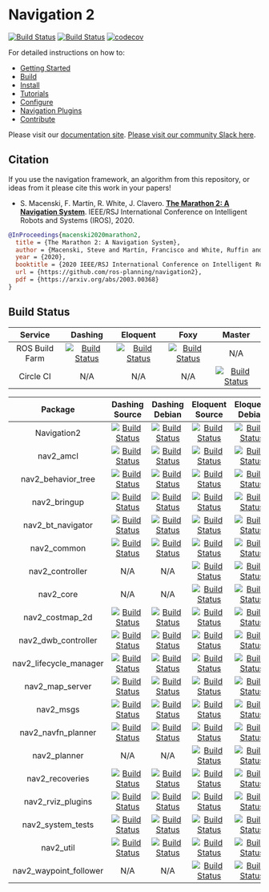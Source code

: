 # Navigation 2
[![Build Status](https://img.shields.io/docker/pulls/rosplanning/navigation2.svg?maxAge=2592000)](https://hub.docker.com/r/rosplanning/navigation2) [![Build Status](https://img.shields.io/docker/cloud/build/rosplanning/navigation2.svg?label=docker%20build)](https://hub.docker.com/r/rosplanning/navigation2) [![codecov](https://codecov.io/gh/ros-planning/navigation2/branch/master/graph/badge.svg)](https://codecov.io/gh/ros-planning/navigation2)

For detailed instructions on how to:
- [Getting Started](https://navigation.ros.org/getting_started/index.html)
- [Build](https://navigation.ros.org/build_instructions/index.html#build)
- [Install](https://navigation.ros.org/build_instructions/index.html#install)
- [Tutorials](https://navigation.ros.org/tutorials/index.html)
- [Configure](https://navigation.ros.org/configuration/index.html)
- [Navigation Plugins](https://navigation.ros.org/plugins/index.html)
- [Contribute](https://navigation.ros.org/contribute/index.html)

Please visit our [documentation site](https://navigation.ros.org/). [Please visit our community Slack here](https://navigation2.slack.com).


## Citation
If you use the navigation framework, an algorithm from this repository, or ideas from it
please cite this work in your papers!

 - S. Macenski, F. Martín, R. White, J. Clavero. [**The Marathon 2: A Navigation System**](https://arxiv.org/abs/2003.00368). IEEE/RSJ International Conference on Intelligent Robots and Systems (IROS), 2020.
 
 ```bibtex
 @InProceedings{macenski2020marathon2,
   title = {The Marathon 2: A Navigation System},
   author = {Macenski, Steve and Martín, Francisco and White, Ruffin and Ginés Clavero, Jonatan},
   year = {2020},
   booktitle = {2020 IEEE/RSJ International Conference on Intelligent Robots and Systems (IROS)},
   url = {https://github.com/ros-planning/navigation2},
   pdf = {https://arxiv.org/abs/2003.00368}
 }
```
## Build Status

| Service | Dashing | Eloquent | Foxy | Master |
| :---: | :---: | :---: | :---: | :---: |
| ROS Build Farm | [![Build Status](http://build.ros2.org/job/Ddev__navigation2__ubuntu_bionic_amd64/badge/icon)](http://build.ros2.org/job/Ddev__navigation2__ubuntu_bionic_amd64/) | [![Build Status](http://build.ros2.org/job/Edev__navigation2__ubuntu_bionic_amd64/badge/icon)](http://build.ros2.org/job/Edev__navigation2__ubuntu_bionic_amd64/) | [![Build Status](http://build.ros2.org/job/Fdev__navigation2__ubuntu_focal_amd64/badge/icon)](http://build.ros2.org/job/Fdev__navigation2__ubuntu_focal_amd64/) | N/A |
| Circle CI | N/A | N/A | N/A | [![Build Status](https://circleci.com/gh/ros-planning/navigation2/tree/master.svg?style=svg)](https://circleci.com/gh/ros-planning/navigation2/tree/master) |


| Package     | Dashing Source | Dashing Debian | Eloquent Source | Eloquent Debian | Foxy Source | Foxy Debian |
| :---: | :---: | :---: | :---: | :---: | :---: | :---: |
| Navigation2 | [![Build Status](http://build.ros2.org/job/Dsrc_uB__navigation2__ubuntu_bionic__source/badge/icon)](http://build.ros2.org/job/Dsrc_uB__navigation2__ubuntu_bionic__source/) | [![Build Status](http://build.ros2.org/job/Dbin_uB64__navigation2__ubuntu_bionic_amd64__binary/badge/icon)](http://build.ros2.org/job/Dbin_uB64__navigation2__ubuntu_bionic_amd64__binary/) | [![Build Status](http://build.ros2.org/job/Esrc_uB__navigation2__ubuntu_bionic__source/badge/icon)](http://build.ros2.org/job/Esrc_uB__navigation2__ubuntu_bionic__source/) | [![Build Status](http://build.ros2.org/job/Ebin_uB64__navigation2__ubuntu_bionic_amd64__binary/badge/icon)](http://build.ros2.org/job/Ebin_uB64__navigation2__ubuntu_bionic_amd64__binary/) | [![Build Status](http://build.ros2.org/job/Fsrc_uF__navigation2__ubuntu_focal__source/badge/icon)](http://build.ros2.org/job/Fsrc_uF__navigation2__ubuntu_focal__source/) | [![Build Status](http://build.ros2.org/job/Fbin_uF64__navigation2__ubuntu_focal_amd64__binary/badge/icon)](http://build.ros2.org/job/Fbin_uF64__navigation2__ubuntu_focal_amd64__binary/) |
| nav2_amcl | [![Build Status](http://build.ros2.org/job/Dsrc_uB__nav2_amcl__ubuntu_bionic__source/badge/icon)](http://build.ros2.org/job/Dsrc_uB__nav2_amcl__ubuntu_bionic__source/) | [![Build Status](http://build.ros2.org/job/Dbin_uB64__nav2_amcl__ubuntu_bionic_amd64__binary/badge/icon)](http://build.ros2.org/job/Dbin_uB64__nav2_amcl__ubuntu_bionic_amd64__binary/) | [![Build Status](http://build.ros2.org/job/Esrc_uB__nav2_amcl__ubuntu_bionic__source/badge/icon)](http://build.ros2.org/job/Esrc_uB__nav2_amcl__ubuntu_bionic__source/) | [![Build Status](http://build.ros2.org/job/Ebin_uB64__nav2_amcl__ubuntu_bionic_amd64__binary/badge/icon)](http://build.ros2.org/job/Ebin_uB64__nav2_amcl__ubuntu_bionic_amd64__binary/) | [![Build Status](http://build.ros2.org/job/Fsrc_uF__nav2_amcl__ubuntu_focal__source/badge/icon)](http://build.ros2.org/job/Fsrc_uF__nav2_amcl__ubuntu_focal__source/) | [![Build Status](http://build.ros2.org/job/Fbin_uF64__nav2_amcl__ubuntu_focal_amd64__binary/badge/icon)](http://build.ros2.org/job/Fbin_uF64__nav2_amcl__ubuntu_focal_amd64__binary/) |
| nav2_behavior_tree | [![Build Status](http://build.ros2.org/job/Dsrc_uB__nav2_behavior_tree__ubuntu_bionic__source/badge/icon)](http://build.ros2.org/job/Dsrc_uB__nav2_behavior_tree__ubuntu_bionic__source/) | [![Build Status](http://build.ros2.org/job/Dbin_uB64__nav2_behavior_tree__ubuntu_bionic_amd64__binary/badge/icon)](http://build.ros2.org/job/Dbin_uB64__nav2_behavior_tree__ubuntu_bionic_amd64__binary/) | [![Build Status](http://build.ros2.org/job/Esrc_uB__nav2_behavior_tree__ubuntu_bionic__source/badge/icon)](http://build.ros2.org/job/Esrc_uB__nav2_behavior_tree__ubuntu_bionic__source/) | [![Build Status](http://build.ros2.org/job/Ebin_uB64__nav2_behavior_tree__ubuntu_bionic_amd64__binary/badge/icon)](http://build.ros2.org/job/Ebin_uB64__nav2_behavior_tree__ubuntu_bionic_amd64__binary/) | [![Build Status](http://build.ros2.org/job/Fsrc_uF__nav2_behavior_tree__ubuntu_focal__source/badge/icon)](http://build.ros2.org/job/Fsrc_uF__nav2_behavior_tree__ubuntu_focal__source/) | [![Build Status](http://build.ros2.org/job/Fbin_uF64__nav2_behavior_tree__ubuntu_focal_amd64__binary/badge/icon)](http://build.ros2.org/job/Fbin_uF64__nav2_behavior_tree__ubuntu_focal_amd64__binary/) |
| nav2_bringup | [![Build Status](http://build.ros2.org/job/Dsrc_uB__nav2_bringup__ubuntu_bionic__source/badge/icon)](http://build.ros2.org/job/Dsrc_uB__nav2_bringup__ubuntu_bionic__source/) | [![Build Status](http://build.ros2.org/job/Dbin_uB64__nav2_bringup__ubuntu_bionic_amd64__binary/badge/icon)](http://build.ros2.org/job/Dbin_uB64__nav2_bringup__ubuntu_bionic_amd64__binary/) | [![Build Status](http://build.ros2.org/job/Esrc_uB__nav2_bringup__ubuntu_bionic__source/badge/icon)](http://build.ros2.org/job/Esrc_uB__nav2_bringup__ubuntu_bionic__source/) | [![Build Status](http://build.ros2.org/job/Ebin_uB64__nav2_bringup__ubuntu_bionic_amd64__binary/badge/icon)](http://build.ros2.org/job/Ebin_uB64__nav2_bringup__ubuntu_bionic_amd64__binary/) | [![Build Status](http://build.ros2.org/job/Fsrc_uF__nav2_bringup__ubuntu_focal__source/badge/icon)](http://build.ros2.org/job/Fsrc_uF__nav2_bringup__ubuntu_focal__source/) | [![Build Status](http://build.ros2.org/job/Fbin_uF64__nav2_bringup__ubuntu_focal_amd64__binary/badge/icon)](http://build.ros2.org/job/Fbin_uF64__nav2_bringup__ubuntu_focal_amd64__binary/) |
| nav2_bt_navigator | [![Build Status](http://build.ros2.org/job/Dsrc_uB__nav2_bt_navigator__ubuntu_bionic__source/badge/icon)](http://build.ros2.org/job/Dsrc_uB__nav2_bt_navigator__ubuntu_bionic__source/) | [![Build Status](http://build.ros2.org/job/Dbin_uB64__nav2_bt_navigator__ubuntu_bionic_amd64__binary/badge/icon)](http://build.ros2.org/job/Dbin_uB64__nav2_bt_navigator__ubuntu_bionic_amd64__binary/) | [![Build Status](http://build.ros2.org/job/Esrc_uB__nav2_bt_navigator__ubuntu_bionic__source/badge/icon)](http://build.ros2.org/job/Esrc_uB__nav2_bt_navigator__ubuntu_bionic__source/) | [![Build Status](http://build.ros2.org/job/Ebin_uB64__nav2_bt_navigator__ubuntu_bionic_amd64__binary/badge/icon)](http://build.ros2.org/job/Ebin_uB64__nav2_bt_navigator__ubuntu_bionic_amd64__binary/) | [![Build Status](http://build.ros2.org/job/Fsrc_uF__nav2_bt_navigator__ubuntu_focal__source/badge/icon)](http://build.ros2.org/job/Fsrc_uF__nav2_bt_navigator__ubuntu_focal__source/) | [![Build Status](http://build.ros2.org/job/Fbin_uF64__nav2_bt_navigator__ubuntu_focal_amd64__binary/badge/icon)](http://build.ros2.org/job/Fbin_uF64__nav2_bt_navigator__ubuntu_focal_amd64__binary/) |
| nav2_common | [![Build Status](http://build.ros2.org/job/Dsrc_uB__nav2_common__ubuntu_bionic__source/badge/icon)](http://build.ros2.org/job/Dsrc_uB__nav2_common__ubuntu_bionic__source/) | [![Build Status](http://build.ros2.org/job/Dbin_uB64__nav2_common__ubuntu_bionic_amd64__binary/badge/icon)](http://build.ros2.org/job/Dbin_uB64__nav2_common__ubuntu_bionic_amd64__binary/) | [![Build Status](http://build.ros2.org/job/Esrc_uB__nav2_common__ubuntu_bionic__source/badge/icon)](http://build.ros2.org/job/Esrc_uB__nav2_common__ubuntu_bionic__source/) | [![Build Status](http://build.ros2.org/job/Ebin_uB64__nav2_common__ubuntu_bionic_amd64__binary/badge/icon)](http://build.ros2.org/job/Ebin_uB64__nav2_common__ubuntu_bionic_amd64__binary/) | [![Build Status](http://build.ros2.org/job/Fsrc_uF__nav2_common__ubuntu_focal__source/badge/icon)](http://build.ros2.org/job/Fsrc_uF__nav2_common__ubuntu_focal__source/) | [![Build Status](http://build.ros2.org/job/Fbin_uF64__nav2_common__ubuntu_focal_amd64__binary/badge/icon)](http://build.ros2.org/job/Fbin_uF64__nav2_common__ubuntu_focal_amd64__binary/) |
| nav2_controller | N/A | N/A | [![Build Status](http://build.ros2.org/job/Esrc_uB__nav2_controller__ubuntu_bionic__source/badge/icon)](http://build.ros2.org/job/Esrc_uB__nav2_controller__ubuntu_bionic__source/) | [![Build Status](http://build.ros2.org/job/Ebin_uB64__nav2_controller__ubuntu_bionic_amd64__binary/badge/icon)](http://build.ros2.org/job/Ebin_uB64__nav2_controller__ubuntu_bionic_amd64__binary/) | [![Build Status](http://build.ros2.org/job/Fsrc_uF__nav2_controller__ubuntu_focal__source/badge/icon)](http://build.ros2.org/job/Fsrc_uF__nav2_controller__ubuntu_focal__source/) | [![Build Status](http://build.ros2.org/job/Fbin_uF64__nav2_controller__ubuntu_focal_amd64__binary/badge/icon)](http://build.ros2.org/job/Fbin_uF64__nav2_controller__ubuntu_focal_amd64__binary/) |
| nav2_core | N/A | N/A | [![Build Status](http://build.ros2.org/job/Esrc_uB__nav2_core__ubuntu_bionic__source/badge/icon)](http://build.ros2.org/job/Esrc_uB__nav2_core__ubuntu_bionic__source/) | [![Build Status](http://build.ros2.org/job/Ebin_uB64__nav2_core__ubuntu_bionic_amd64__binary/badge/icon)](http://build.ros2.org/job/Ebin_uB64__nav2_core__ubuntu_bionic_amd64__binary/) | [![Build Status](http://build.ros2.org/job/Fsrc_uF__nav2_core__ubuntu_focal__source/badge/icon)](http://build.ros2.org/job/Fsrc_uF__nav2_core__ubuntu_focal__source/) | [![Build Status](http://build.ros2.org/job/Fbin_uF64__nav2_core__ubuntu_focal_amd64__binary/badge/icon)](http://build.ros2.org/job/Fbin_uF64__nav2_core__ubuntu_focal_amd64__binary/) |
| nav2_costmap_2d | [![Build Status](http://build.ros2.org/job/Dsrc_uB__nav2_costmap_2d__ubuntu_bionic__source/badge/icon)](http://build.ros2.org/job/Dsrc_uB__nav2_costmap_2d__ubuntu_bionic__source/) | [![Build Status](http://build.ros2.org/job/Dbin_uB64__nav2_costmap_2d__ubuntu_bionic_amd64__binary/badge/icon)](http://build.ros2.org/job/Dbin_uB64__nav2_costmap_2d__ubuntu_bionic_amd64__binary/) | [![Build Status](http://build.ros2.org/job/Esrc_uB__nav2_costmap_2d__ubuntu_bionic__source/badge/icon)](http://build.ros2.org/job/Esrc_uB__nav2_costmap_2d__ubuntu_bionic__source/) | [![Build Status](http://build.ros2.org/job/Ebin_uB64__nav2_costmap_2d__ubuntu_bionic_amd64__binary/badge/icon)](http://build.ros2.org/job/Ebin_uB64__nav2_costmap_2d__ubuntu_bionic_amd64__binary/) | [![Build Status](http://build.ros2.org/job/Fsrc_uF__nav2_costmap_2d__ubuntu_focal__source/badge/icon)](http://build.ros2.org/job/Fsrc_uF__nav2_costmap_2d__ubuntu_focal__source/) | [![Build Status](http://build.ros2.org/job/Fbin_uF64__nav2_costmap_2d__ubuntu_focal_amd64__binary/badge/icon)](http://build.ros2.org/job/Fbin_uF64__nav2_costmap_2d__ubuntu_focal_amd64__binary/) |
| nav2_dwb_controller | [![Build Status](http://build.ros2.org/job/Dsrc_uB__nav2_dwb_controller__ubuntu_bionic__source/badge/icon)](http://build.ros2.org/job/Dsrc_uB__nav2_dwb_controller__ubuntu_bionic__source/) | [![Build Status](http://build.ros2.org/job/Dbin_uB64__nav2_dwb_controller__ubuntu_bionic_amd64__binary/badge/icon)](http://build.ros2.org/job/Dbin_uB64__nav2_dwb_controller__ubuntu_bionic_amd64__binary/) | [![Build Status](http://build.ros2.org/job/Esrc_uB__nav2_dwb_controller__ubuntu_bionic__source/badge/icon)](http://build.ros2.org/job/Esrc_uB__nav2_dwb_controller__ubuntu_bionic__source/) | [![Build Status](http://build.ros2.org/job/Ebin_uB64__nav2_dwb_controller__ubuntu_bionic_amd64__binary/badge/icon)](http://build.ros2.org/job/Ebin_uB64__nav2_dwb_controller__ubuntu_bionic_amd64__binary/) | [![Build Status](http://build.ros2.org/job/Fsrc_uF__nav2_dwb_controller__ubuntu_focal__source/badge/icon)](http://build.ros2.org/job/Fsrc_uF__nav2_dwb_controller__ubuntu_focal__source/) | [![Build Status](http://build.ros2.org/job/Fbin_uF64__nav2_dwb_controller__ubuntu_focal_amd64__binary/badge/icon)](http://build.ros2.org/job/Fbin_uF64__nav2_dwb_controller__ubuntu_focal_amd64__binary/) |
| nav2_lifecycle_manager | [![Build Status](http://build.ros2.org/job/Dsrc_uB__nav2_lifecycle_manager__ubuntu_bionic__source/badge/icon)](http://build.ros2.org/job/Dsrc_uB__nav2_lifecycle_manager__ubuntu_bionic__source/) | [![Build Status](http://build.ros2.org/job/Dbin_uB64__nav2_lifecycle_manager__ubuntu_bionic_amd64__binary/badge/icon)](http://build.ros2.org/job/Dbin_uB64__nav2_lifecycle_manager__ubuntu_bionic_amd64__binary/) | [![Build Status](http://build.ros2.org/job/Esrc_uB__nav2_lifecycle_manager__ubuntu_bionic__source/badge/icon)](http://build.ros2.org/job/Esrc_uB__nav2_lifecycle_manager__ubuntu_bionic__source/) | [![Build Status](http://build.ros2.org/job/Ebin_uB64__nav2_lifecycle_manager__ubuntu_bionic_amd64__binary/badge/icon)](http://build.ros2.org/job/Ebin_uB64__nav2_lifecycle_manager__ubuntu_bionic_amd64__binary/) | [![Build Status](http://build.ros2.org/job/Fsrc_uF__nav2_lifecycle_manager__ubuntu_focal__source/badge/icon)](http://build.ros2.org/job/Fsrc_uF__nav2_lifecycle_manager__ubuntu_focal__source/) | [![Build Status](http://build.ros2.org/job/Fbin_uF64__nav2_lifecycle_manager__ubuntu_focal_amd64__binary/badge/icon)](http://build.ros2.org/job/Fbin_uF64__nav2_lifecycle_manager__ubuntu_focal_amd64__binary/) |
| nav2_map_server | [![Build Status](http://build.ros2.org/job/Dsrc_uB__nav2_map_server__ubuntu_bionic__source/badge/icon)](http://build.ros2.org/job/Dsrc_uB__nav2_map_server__ubuntu_bionic__source/) | [![Build Status](http://build.ros2.org/job/Dbin_uB64__nav2_map_server__ubuntu_bionic_amd64__binary/badge/icon)](http://build.ros2.org/job/Dbin_uB64__nav2_map_server__ubuntu_bionic_amd64__binary/) | [![Build Status](http://build.ros2.org/job/Esrc_uB__nav2_map_server__ubuntu_bionic__source/badge/icon)](http://build.ros2.org/job/Esrc_uB__nav2_map_server__ubuntu_bionic__source/) | [![Build Status](http://build.ros2.org/job/Ebin_uB64__nav2_map_server__ubuntu_bionic_amd64__binary/badge/icon)](http://build.ros2.org/job/Ebin_uB64__nav2_map_server__ubuntu_bionic_amd64__binary/) | [![Build Status](http://build.ros2.org/job/Fsrc_uF__nav2_map_server__ubuntu_focal__source/badge/icon)](http://build.ros2.org/job/Fsrc_uF__nav2_map_server__ubuntu_focal__source/) | [![Build Status](http://build.ros2.org/job/Fbin_uF64__nav2_map_server__ubuntu_focal_amd64__binary/badge/icon)](http://build.ros2.org/job/Fbin_uF64__nav2_map_server__ubuntu_focal_amd64__binary/) |
| nav2_msgs | [![Build Status](http://build.ros2.org/job/Dsrc_uB__nav2_msgs__ubuntu_bionic__source/badge/icon)](http://build.ros2.org/job/Dsrc_uB__nav2_msgs__ubuntu_bionic__source/) | [![Build Status](http://build.ros2.org/job/Dbin_uB64__nav2_msgs__ubuntu_bionic_amd64__binary/badge/icon)](http://build.ros2.org/job/Dbin_uB64__nav2_msgs__ubuntu_bionic_amd64__binary/) | [![Build Status](http://build.ros2.org/job/Esrc_uB__nav2_msgs__ubuntu_bionic__source/badge/icon)](http://build.ros2.org/job/Esrc_uB__nav2_msgs__ubuntu_bionic__source/) | [![Build Status](http://build.ros2.org/job/Ebin_uB64__nav2_msgs__ubuntu_bionic_amd64__binary/badge/icon)](http://build.ros2.org/job/Ebin_uB64__nav2_msgs__ubuntu_bionic_amd64__binary/) | [![Build Status](http://build.ros2.org/job/Fsrc_uF__nav2_msgs__ubuntu_focal__source/badge/icon)](http://build.ros2.org/job/Fsrc_uF__nav2_msgs__ubuntu_focal__source/) | [![Build Status](http://build.ros2.org/job/Fbin_uF64__nav2_msgs__ubuntu_focal_amd64__binary/badge/icon)](http://build.ros2.org/job/Fbin_uF64__nav2_msgs__ubuntu_focal_amd64__binary/) |
| nav2_navfn_planner | [![Build Status](http://build.ros2.org/job/Dsrc_uB__nav2_navfn_planner__ubuntu_bionic__source/badge/icon)](http://build.ros2.org/job/Dsrc_uB__nav2_navfn_planner__ubuntu_bionic__source/) | [![Build Status](http://build.ros2.org/job/Dbin_uB64__nav2_navfn_planner__ubuntu_bionic_amd64__binary/badge/icon)](http://build.ros2.org/job/Dbin_uB64__nav2_navfn_planner__ubuntu_bionic_amd64__binary/) | [![Build Status](http://build.ros2.org/job/Esrc_uB__nav2_navfn_planner__ubuntu_bionic__source/badge/icon)](http://build.ros2.org/job/Esrc_uB__nav2_navfn_planner__ubuntu_bionic__source/) | [![Build Status](http://build.ros2.org/job/Ebin_uB64__nav2_navfn_planner__ubuntu_bionic_amd64__binary/badge/icon)](http://build.ros2.org/job/Ebin_uB64__nav2_navfn_planner__ubuntu_bionic_amd64__binary/) | [![Build Status](http://build.ros2.org/job/Fsrc_uF__nav2_navfn_planner__ubuntu_focal__source/badge/icon)](http://build.ros2.org/job/Fsrc_uF__nav2_navfn_planner__ubuntu_focal__source/) | [![Build Status](http://build.ros2.org/job/Fbin_uF64__nav2_navfn_planner__ubuntu_focal_amd64__binary/badge/icon)](http://build.ros2.org/job/Fbin_uF64__nav2_navfn_planner__ubuntu_focal_amd64__binary/) |
| nav2_planner | N/A | N/A | [![Build Status](http://build.ros2.org/job/Esrc_uB__nav2_planner__ubuntu_bionic__source/badge/icon)](http://build.ros2.org/job/Esrc_uB__nav2_planner__ubuntu_bionic__source/) | [![Build Status](http://build.ros2.org/job/Ebin_uB64__nav2_planner__ubuntu_bionic_amd64__binary/badge/icon)](http://build.ros2.org/job/Ebin_uB64__nav2_planner__ubuntu_bionic_amd64__binary/) | [![Build Status](http://build.ros2.org/job/Fsrc_uF__nav2_planner__ubuntu_focal__source/badge/icon)](http://build.ros2.org/job/Fsrc_uF__nav2_planner__ubuntu_focal__source/) | [![Build Status](http://build.ros2.org/job/Fbin_uF64__nav2_planner__ubuntu_focal_amd64__binary/badge/icon)](http://build.ros2.org/job/Fbin_uF64__nav2_planner__ubuntu_focal_amd64__binary/) |
| nav2_recoveries | [![Build Status](http://build.ros2.org/job/Dsrc_uB__nav2_recoveries__ubuntu_bionic__source/badge/icon)](http://build.ros2.org/job/Dsrc_uB__nav2_recoveries__ubuntu_bionic__source/) | [![Build Status](http://build.ros2.org/job/Dbin_uB64__nav2_recoveries__ubuntu_bionic_amd64__binary/badge/icon)](http://build.ros2.org/job/Dbin_uB64__nav2_recoveries__ubuntu_bionic_amd64__binary/) | [![Build Status](http://build.ros2.org/job/Esrc_uB__nav2_recoveries__ubuntu_bionic__source/badge/icon)](http://build.ros2.org/job/Esrc_uB__nav2_recoveries__ubuntu_bionic__source/) | [![Build Status](http://build.ros2.org/job/Ebin_uB64__nav2_recoveries__ubuntu_bionic_amd64__binary/badge/icon)](http://build.ros2.org/job/Ebin_uB64__nav2_recoveries__ubuntu_bionic_amd64__binary/) | [![Build Status](http://build.ros2.org/job/Fsrc_uF__nav2_recoveries__ubuntu_focal__source/badge/icon)](http://build.ros2.org/job/Fsrc_uF__nav2_recoveries__ubuntu_focal__source/) | [![Build Status](http://build.ros2.org/job/Fbin_uF64__nav2_recoveries__ubuntu_focal_amd64__binary/badge/icon)](http://build.ros2.org/job/Fbin_uF64__nav2_recoveries__ubuntu_focal_amd64__binary/) |
| nav2_rviz_plugins | [![Build Status](http://build.ros2.org/job/Dsrc_uB__nav2_rviz_plugins__ubuntu_bionic__source/badge/icon)](http://build.ros2.org/job/Dsrc_uB__nav2_rviz_plugins__ubuntu_bionic__source/) | [![Build Status](http://build.ros2.org/job/Dbin_uB64__nav2_rviz_plugins__ubuntu_bionic_amd64__binary/badge/icon)](http://build.ros2.org/job/Dbin_uB64__nav2_rviz_plugins__ubuntu_bionic_amd64__binary/) | [![Build Status](http://build.ros2.org/job/Esrc_uB__nav2_rviz_plugins__ubuntu_bionic__source/badge/icon)](http://build.ros2.org/job/Esrc_uB__nav2_rviz_plugins__ubuntu_bionic__source/) | [![Build Status](http://build.ros2.org/job/Ebin_uB64__nav2_rviz_plugins__ubuntu_bionic_amd64__binary/badge/icon)](http://build.ros2.org/job/Ebin_uB64__nav2_rviz_plugins__ubuntu_bionic_amd64__binary/) | [![Build Status](http://build.ros2.org/job/Fsrc_uF__nav2_rviz_plugins__ubuntu_focal__source/badge/icon)](http://build.ros2.org/job/Fsrc_uF__nav2_rviz_plugins__ubuntu_focal__source/) | [![Build Status](http://build.ros2.org/job/Fbin_uF64__nav2_rviz_plugins__ubuntu_focal_amd64__binary/badge/icon)](http://build.ros2.org/job/Fbin_uF64__nav2_rviz_plugins__ubuntu_focal_amd64__binary/)
| nav2_system_tests | [![Build Status](http://build.ros2.org/job/Dsrc_uB__nav2_system_tests__ubuntu_bionic__source/badge/icon)](http://build.ros2.org/job/Dsrc_uB__nav2_system_tests__ubuntu_bionic__source/) | [![Build Status](http://build.ros2.org/job/Dbin_uB64__nav2_system_tests__ubuntu_bionic_amd64__binary/badge/icon)](http://build.ros2.org/job/Dbin_uB64__nav2_system_tests__ubuntu_bionic_amd64__binary/) | [![Build Status](http://build.ros2.org/job/Esrc_uB__nav2_system_tests__ubuntu_bionic__source/badge/icon)](http://build.ros2.org/job/Esrc_uB__nav2_system_tests__ubuntu_bionic__source/) | [![Build Status](http://build.ros2.org/job/Ebin_uB64__nav2_system_tests__ubuntu_bionic_amd64__binary/badge/icon)](http://build.ros2.org/job/Ebin_uB64__nav2_system_tests__ubuntu_bionic_amd64__binary/) | [![Build Status](http://build.ros2.org/job/Fsrc_uF__nav2_system_tests__ubuntu_focal__source/badge/icon)](http://build.ros2.org/job/Fsrc_uF__nav2_system_tests__ubuntu_focal__source/) | [![Build Status](http://build.ros2.org/job/Fbin_uF64__nav2_system_tests__ubuntu_focal_amd64__binary/badge/icon)](http://build.ros2.org/job/Fbin_uF64__nav2_system_tests__ubuntu_focal_amd64__binary/) |
| nav2_util | [![Build Status](http://build.ros2.org/job/Dsrc_uB__nav2_util__ubuntu_bionic__source/badge/icon)](http://build.ros2.org/job/Dsrc_uB__nav2_util__ubuntu_bionic__source/) | [![Build Status](http://build.ros2.org/job/Dbin_uB64__nav2_util__ubuntu_bionic_amd64__binary/badge/icon)](http://build.ros2.org/job/Dbin_uB64__nav2_util__ubuntu_bionic_amd64__binary/) | [![Build Status](http://build.ros2.org/job/Esrc_uB__nav2_util__ubuntu_bionic__source/badge/icon)](http://build.ros2.org/job/Esrc_uB__nav2_util__ubuntu_bionic__source/) | [![Build Status](http://build.ros2.org/job/Ebin_uB64__nav2_util__ubuntu_bionic_amd64__binary/badge/icon)](http://build.ros2.org/job/Ebin_uB64__nav2_util__ubuntu_bionic_amd64__binary/) | [![Build Status](http://build.ros2.org/job/Fsrc_uF__nav2_util__ubuntu_focal__source/badge/icon)](http://build.ros2.org/job/Fsrc_uF__nav2_util__ubuntu_focal__source/) | [![Build Status](http://build.ros2.org/job/Fbin_uF64__nav2_util__ubuntu_focal_amd64__binary/badge/icon)](http://build.ros2.org/job/Fbin_uF64__nav2_util__ubuntu_focal_amd64__binary/) |
| nav2_waypoint_follower | N/A | N/A | [![Build Status](http://build.ros2.org/job/Esrc_uB__nav2_waypoint_follower__ubuntu_bionic__source/badge/icon)](http://build.ros2.org/job/Esrc_uB__nav2_waypoint_follower__ubuntu_bionic__source/) | [![Build Status](http://build.ros2.org/job/Ebin_uB64__nav2_waypoint_follower__ubuntu_bionic_amd64__binary/badge/icon)](http://build.ros2.org/job/Ebin_uB64__nav2_waypoint_follower__ubuntu_bionic_amd64__binary/) | [![Build Status](http://build.ros2.org/job/Fsrc_uF__nav2_waypoint_follower__ubuntu_focal__source/badge/icon)](http://build.ros2.org/job/Fsrc_uF__nav2_waypoint_follower__ubuntu_focal__source/) | [![Build Status](http://build.ros2.org/job/Fbin_uF64__nav2_waypoint_follower__ubuntu_focal_amd64__binary/badge/icon)](http://build.ros2.org/job/Fbin_uF64__nav2_waypoint_follower__ubuntu_focal_amd64__binary/) |
